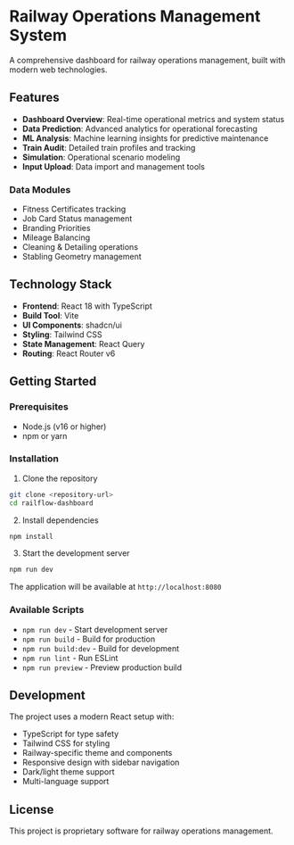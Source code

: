 # Railway Operations Management System

A comprehensive dashboard for railway operations management, built with modern web technologies.

## Features

- **Dashboard Overview**: Real-time operational metrics and system status
- **Data Prediction**: Advanced analytics for operational forecasting
- **ML Analysis**: Machine learning insights for predictive maintenance
- **Train Audit**: Detailed train profiles and tracking
- **Simulation**: Operational scenario modeling
- **Input Upload**: Data import and management tools

### Data Modules
- Fitness Certificates tracking
- Job Card Status management
- Branding Priorities
- Mileage Balancing
- Cleaning & Detailing operations
- Stabling Geometry management

## Technology Stack

- **Frontend**: React 18 with TypeScript
- **Build Tool**: Vite
- **UI Components**: shadcn/ui
- **Styling**: Tailwind CSS
- **State Management**: React Query
- **Routing**: React Router v6

## Getting Started

### Prerequisites
- Node.js (v16 or higher)
- npm or yarn

### Installation

1. Clone the repository
```sh
git clone <repository-url>
cd railflow-dashboard
```

2. Install dependencies
```sh
npm install
```

3. Start the development server
```sh
npm run dev
```

The application will be available at `http://localhost:8080`

### Available Scripts

- `npm run dev` - Start development server
- `npm run build` - Build for production
- `npm run build:dev` - Build for development
- `npm run lint` - Run ESLint
- `npm run preview` - Preview production build

## Development

The project uses a modern React setup with:
- TypeScript for type safety
- Tailwind CSS for styling
- Railway-specific theme and components
- Responsive design with sidebar navigation
- Dark/light theme support
- Multi-language support

## License

This project is proprietary software for railway operations management.

